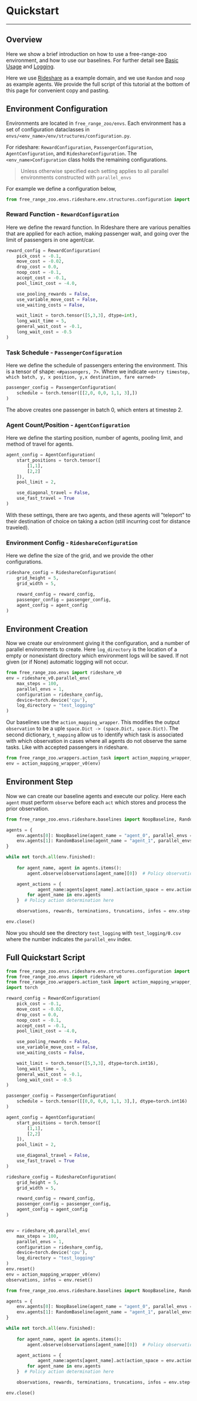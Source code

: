 # Quickstart

---

## Overview 

Here we show a brief introduction on how to use a free-range-zoo environment, and how to use our baselines. For further detail see [Basic Usage](https://oasys-mas.github.io/free-range-zoo/introduction/basic_usage.html) and [Logging](https://oasys-mas.github.io/free-range-zoo/introduction/logging.html).

Here we use [Rideshare](https://oasys-mas.github.io/free-range-zoo/environments/rideshare/index.html) as a example domain, and we use `Random` and `noop` as example agents. We provide the full script of this tutorial at the bottom of this page for convenient copy and pasting. 


## Environment Configuration

Environments are located in `free_range_zoo/envs`. Each environment has a set of configuration dataclasses in `envs/<env_name>/env/structures/configuration.py`. 

For rideshare: `RewardConfiguration`, `PassengerConfiguration`, `AgentConfiguration`, and `RideshareConfiguration`. The `<env_name>Configuration` class holds the remaining configurations.

> Unless otherwise specified each setting applies to all parallel environments constructed with `parallel_envs`


For example we define a configuration below, 

```py
from free_range_zoo.envs.rideshare.env.structures.configuration import RewardConfiguration, PassengerConfiguration, AgentConfiguration, RideshareConfiguration
```

### Reward Function - `RewardConfiguration`

Here we define the reward function. In Rideshare there are various penalties that are applied for each action, making passenger wait, and going over the limit of passengers in one agent/car.

```py
reward_config = RewardConfiguration(
    pick_cost = -0.1,
    move_cost = -0.02,
    drop_cost = 0.0,
    noop_cost = -0.1,
    accept_cost = -0.1,
    pool_limit_cost = -4.0,

    use_pooling_rewards = False,
    use_variable_move_cost = False,
    use_waiting_costs = False,

    wait_limit = torch.tensor([5,3,3], dtype=int),
    long_wait_time = 5,
    general_wait_cost = -0.1,
    long_wait_cost = -0.5
)
```

### Task Schedule - `PassengerConfiguration`

Here we define the schedule of passengers entering the environment. This is a tensor of shape: `<#passengers, 7>`. Where we indicate `<entry timestep, which batch, y, x position, y,x destination, fare earned>`

```py
passenger_config = PassengerConfiguration(
    schedule = torch.tensor([[2,0, 0,0, 1,1, 3],])
)
```

The above creates one passenger in batch 0, which enters at timestep 2. 

### Agent Count/Position - `AgentConfiguration`

Here we define the starting position, number of agents, pooling limit, and method of travel for agents.


```py
agent_config = AgentConfiguration(
    start_positions = torch.tensor([
        [1,1],
        [2,2]
    ]),
    pool_limit = 2,

    use_diagonal_travel = False,
    use_fast_travel = True
)
```
With these settings, there are two agents, and these agents will "teleport" to their destination of choice on taking a action (still incurring cost for distance traveled).

### Environment Config - `RideshareConfiguration`

Here we define the size of the grid, and we provide the other configurations.

```py
rideshare_config = RideshareConfiguration(
    grid_height = 5,
    grid_width = 5,

    reward_config = reward_config,
    passenger_config = passenger_config,
    agent_config = agent_config
)
```

## Environment Creation

Now we create our environment giving it the configuration, and a number of parallel environments to create. Here `log_directory` is the location of a empty or nonexistant directory which environment logs will be saved. If not given (or if None) automatic logging will not occur.

```py
from free_range_zoo.envs import rideshare_v0
env = rideshare_v0.parallel_env(
    max_steps = 100,
    parallel_envs = 1,
    configuration = rideshare_config,
    device=torch.device('cpu'),
    log_directory = "test_logging"
)
```

Our baselines use the `action_mapping_wrapper`. This modifies the output `observation` to be a uple `space.Dict -> (space.Dict, space.Dict)`. The second dictionary, `t_mapping` allow us to identify which task is associated with which observation in cases where all agents do not observe the same tasks. Like with accepted passengers in rideshare.

```py
from free_range_zoo.wrappers.action_task import action_mapping_wrapper_v0
env = action_mapping_wrapper_v0(env)
```

## Environment Step

Now we can create our baseline agents and execute our policy. Here each `agent` must perform `observe` before each `act` which stores and process the prior observation. 

```py
from free_range_zoo.envs.rideshare.baselines import NoopBaseline, RandomBaseline

agents = {
    env.agents[0]: NoopBaseline(agent_name = "agent_0", parallel_envs = 1),
    env.agents[1]: RandomBaseline(agent_name = "agent_1", parallel_envs = 1)
}

while not torch.all(env.finished):
    
    for agent_name, agent in agents.items():
        agent.observe(observations[agent_name][0])  # Policy observation 

    agent_actions = {
            agent_name:agents[agent_name].act(action_space = env.action_space(agent_name))
        for agent_name in env.agents
    }  # Policy action determination here

    observations, rewards, terminations, truncations, infos = env.step(agent_actions)

env.close()
```

Now you should see the directory `test_logging` with `test_logging/0.csv` where the number indicates the `parallel_env` index.

## Full Quickstart Script
```py
from free_range_zoo.envs.rideshare.env.structures.configuration import RewardConfiguration, PassengerConfiguration, AgentConfiguration, RideshareConfiguration
from free_range_zoo.envs import rideshare_v0
from free_range_zoo.wrappers.action_task import action_mapping_wrapper_v0
import torch

reward_config = RewardConfiguration(
    pick_cost = -0.1,
    move_cost = -0.02,
    drop_cost = 0.0,
    noop_cost = -0.1,
    accept_cost = -0.1,
    pool_limit_cost = -4.0,

    use_pooling_rewards = False,
    use_variable_move_cost = False,
    use_waiting_costs = False,

    wait_limit = torch.tensor([5,3,3], dtype=torch.int16),
    long_wait_time = 5,
    general_wait_cost = -0.1,
    long_wait_cost = -0.5
)

passenger_config = PassengerConfiguration(
    schedule = torch.tensor([[0,0, 0,0, 1,1, 3],], dtype=torch.int16)
)

agent_config = AgentConfiguration(
    start_positions = torch.tensor([
        [1,1],
        [2,2]
    ]),
    pool_limit = 2,

    use_diagonal_travel = False,
    use_fast_travel = True
)

rideshare_config = RideshareConfiguration(
    grid_height = 5,
    grid_width = 5,

    reward_config = reward_config,
    passenger_config = passenger_config,
    agent_config = agent_config
)


env = rideshare_v0.parallel_env(
    max_steps = 100,
    parallel_envs = 1,
    configuration = rideshare_config,
    device=torch.device('cpu'),
    log_directory = "test_logging"
)
env.reset()
env = action_mapping_wrapper_v0(env)
observations, infos = env.reset()

from free_range_zoo.envs.rideshare.baselines import NoopBaseline, RandomBaseline

agents = {
    env.agents[0]: NoopBaseline(agent_name = "agent_0", parallel_envs = 1),
    env.agents[1]: RandomBaseline(agent_name = "agent_1", parallel_envs = 1)
}

while not torch.all(env.finished):
    
    for agent_name, agent in agents.items():
        agent.observe(observations[agent_name][0])  # Policy observation 

    agent_actions = {
            agent_name:agents[agent_name].act(action_space = env.action_space(agent_name))
        for agent_name in env.agents
    }  # Policy action determination here

    observations, rewards, terminations, truncations, infos = env.step(agent_actions)

env.close()
```